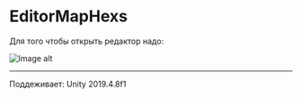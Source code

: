 # EditorMapHexs
Для того чтобы открыть редактор надо:
  
![Image alt](https://github.com/LuckSmile/Images/raw/main/EditorHexsMap.png)
***
Поддеживает: Unity 2019.4.8f1
